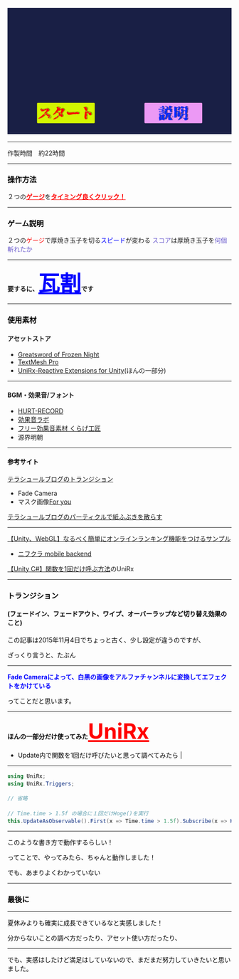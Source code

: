 ![GIF](/1515170556427.gif)

---
作製時間　約22時間

---
### <font color="Black">操作方法</font>
２つの<font color="Red"><b><u>ゲージ</u></b></font>を<font color="Red"><b><u>タイミング良くクリック！</u></b></font>  

---
### <font color="Black">ゲーム説明</font>  
２つの<font color="Red">ゲージ</font>で厚焼き玉子を切る<font color="Blue">スピード</font>が変わる
<font color="SlateBlue">スコア</font>は厚焼き玉子を<font color="SlateBlue">何個斬れたか</font>

---

<b>要するに、<font size="20" color="Blue"><u>瓦割</u></font>です</b>

---
### <font color="Black">使用素材</font>  
#### アセットストア
- [Greatsword of Frozen Night](https://www.assetstore.unity3d.com/jp/#!/content/28991)
- [TextMesh Pro](https://www.assetstore.unity3d.com/jp/#!/content/84126)  
- [UniRx-Reactive Extensions for Unity](https://www.assetstore.unity3d.com/jp/#!/content/17276)(ほんの一部分)

---
#### BGM・効果音/フォント  
- [HURT-RECORD](http://www.hurtrecord.com/)  
- [効果音ラボ](https://soundeffect-lab.info/)  
- [フリー効果音素材 くらげ工匠](http://www.kurage-kosho.info/)  
- 源界明朝

---
#### <font color="Black">参考サイト</font>
[テラシュールブログのトランジション](http://tsubakit1.hateblo.jp/entry/2015/11/04/015355)
- Fade Camera  
- マスク画像[For you](http://4you.bz/)
 
[テラシュールブログのパーティクルで紙ふぶきを散らす](http://tsubakit1.hateblo.jp/entry/2015/09/04/233000)

---
[【Unity、WebGL】なるべく簡単にオンラインランキング機能をつけるサンプル](http://blog.naichilab.com/entry/webgl-simple-ranking)

- [ニフクラ mobile backend](http://mb.cloud.nifty.com/doc/current/introduction/quickstart_unity.html)
 
[【Unity C#】関数を1回だけ呼ぶ方法](https://qiita.com/r-ngtm/items/fe27b49f4156bfbe2b9e)のUniRx

---
### <font color="Black">トランジション<font>
#### (フェードイン、フェードアウト、ワイプ、オーバーラップなど切り替え効果のこと)

この記事は2015年11月4日でちょっと古く、少し設定が違うのですが、

ざっくり言うと、たぶん

---
<b><font color="Blue">Fade Cameraによって、白黒の画像をアルファチャンネルに変換してエフェクトをかけている</font></b>

ってことだと思います。

---
<b>ほんの一部分だけ使ってみた<font size="15" color="Red"><u>UniRx</u></font></b>

- Update内で関数を1回だけ呼びたいと思って調べてみたら  |

---

```cs
using UniRx;
using UniRx.Triggers;

// 省略

// Time.time > 1.5f の場合に１回だけHoge()を実行
this.UpdateAsObservable().First(x => Time.time > 1.5f).Subscribe(x => Hoge());

```

---
このような書き方で動作するらしい！

ってことで、やってみたら、ちゃんと動作しました！

でも、あまりよくわかっていない

---
### <font color="Black">最後に</font>

---
夏休みよりも確実に成長できているなと実感しました！

分からないことの調べ方だったり、アセット使い方だったり、

---
でも、実感はしたけど満足はしていないので、まだまだ努力していきたいと思いました。
